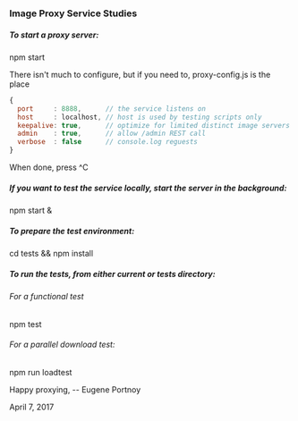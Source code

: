 ### Image Proxy Service Studies

##### To start a proxy server:
npm start

There isn't much to configure, but if you need to, proxy-config.js is the place
```javascript
{
  port     : 8888,      // the service listens on
  host     : localhost, // host is used by testing scripts only
  keepalive: true,      // optimize for limited distinct image servers (expected)
  admin    : true,      // allow /admin REST call
  verbose  : false      // console.log reguests  
}
```
When done, press ^C

##### If you want to test the service locally, start the server in the background:
npm start &

##### To prepare the test environment:
cd tests && npm install

##### To run the tests, from either current or tests directory:

###### For a functional test
npm test

###### For a parallel download test:
npm run loadtest <iterations>

Happy proxying,
-- Eugene Portnoy

April 7, 2017

